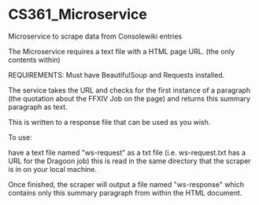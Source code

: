 # CS361_Microservice
Microservice to scrape data from Consolewiki entries

The Microservice requires a text file with a HTML page URL.
(the only contents within)

REQUIREMENTS:
Must have BeautifulSoup and Requests installed.

The service takes the URL and checks for the first instance of a paragraph (the quotation about the FFXIV Job on the page) and returns this summary paragraph as text.

This is written to a response file that can be used as you wish.

To use:

have a text file named "ws-request" as a txt file (i.e. ws-request.txt has a URL for the Dragoon job) this is read in the same directory that the scraper is in on your local machine.

Once finished, the scraper will output a file named "ws-response" which contains only this summary paragraph from within the HTML document.
